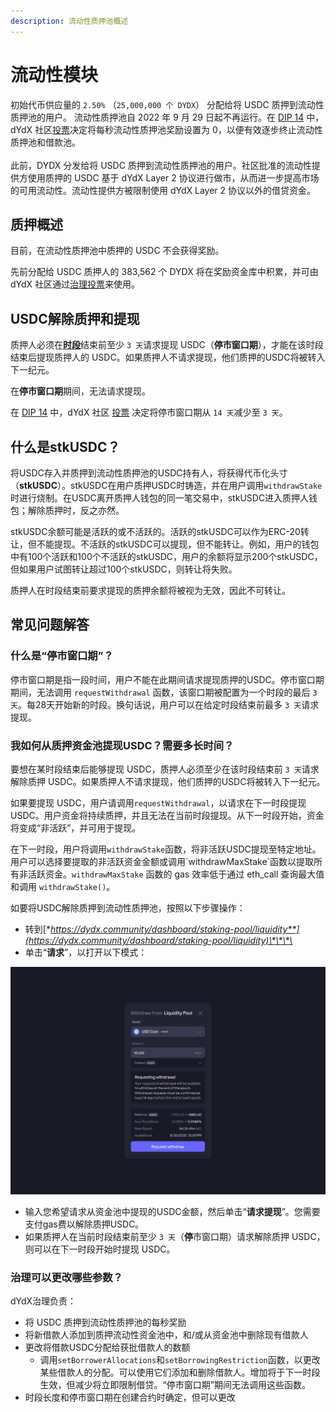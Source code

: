 ```yaml
---
description: 流动性质押池概述
---
```


# 流动性模块

初始代币供应量的 `2.50%` （`25,000,000 个 DYDX`） 分配给将 USDC 质押到流动性质押池的用户。 流动性质押池自 2022 年 9 月 29 日起不再运行。在 [DIP 14](https://github.com/dydxfoundation/dip/blob/master/content/dips/DIP-14.md) 中，dYdX 社区[投票](https://dydx.community/dashboard/proposal/7)决定将每秒流动性质押池奖励设置为 0，以便有效逐步终止流动性质押池和借款池。\
\
此前，DYDX 分发给将 USDC 质押到流动性质押池的用户。社区批准的流动性提供方使用质押的 USDC 基于 dYdX Layer 2 协议进行做市，从而进一步提高市场的可用流动性。流动性提供方被限制使用 dYdX Layer 2 协议以外的借贷资金。

## **质押**概述

目前，在流动性质押池中质押的 USDC 不会获得奖励。

先前分配给 USDC 质押人的 383,562 个 DYDX 将在奖励资金库中积累，并可由 dYdX 社区通过[治理投票](https://docs.dydx.community/dydx-governance/voting-and-governance/governance-parameters)来使用。

## USDC解除质押和提现

质押人必须在[**时段**](../start-here/epochs.md)结束前至少 `3 天`请求提现 USDC（**停市窗口期**），才能在该时段结束后提现质押人的 USDC。如果质押人不请求提现，他们质押的USDC将被转入下一纪元。

在**停市窗口期**期间，无法请求提现。

在 [DIP 14](https://github.com/dydxfoundation/dip/blob/master/content/dips/DIP-14.md) 中，dYdX 社区 [投票](https://dydx.community/dashboard/proposal/7) 决定将停市窗口期从 `14 天`减少至 `3 天`。

## 什么是stkUSDC？

将USDC存入并质押到流动性质押池的USDC持有人，将获得代币化头寸（**stkUSDC**）。stkUSDC在用户质押USDC时铸造，并在用户调用`withdrawStake`时进行烧制。在USDC离开质押人钱包的同一笔交易中，stkUSDC进入质押人钱包；解除质押时，反之亦然。

stkUSDC余额可能是活跃的或不活跃的。活跃的stkUSDC可以作为ERC-20转让，但不能提现。不活跃的stkUSDC可以提现，但不能转让。例如，用户的钱包中有100个活跃和100个不活跃的stkUSDC，用户的余额将显示200个stkUSDC，但如果用户试图转让超过100个stkUSDC，则转让将失败。

质押人在时段结束前要求提现的质押余额将被视为无效，因此不可转让。

## 常见问题解答

### 什么是“停市窗口期”？

停市窗口期是指一段时间，用户不能在此期间请求提现质押的USDC。停市窗口期期间，无法调用 `requestWithdrawal` 函数，该窗口期被配置为一个时段的最后 `3 天`。每28天开始新的时段。换句话说，用户可以在给定时段结束前最多 `3 天`请求提现。

### 我如何从质押资金池提现USDC？需要多长时间？

要想在某时段结束后能够提现 USDC，质押人必须至少在该时段结束前 `3 天`请求解除质押 USDC。如果质押人不请求提现，他们质押的USDC将被转入下一纪元。

如果要提现 USDC，用户请调用`requestWithdrawal`，以请求在下一时段提现USDC。用户资金将持续质押，并且无法在当前时段提现。从下一时段开始，资金将变成“非活跃”，并可用于提现。

在下一时段，用户将调用`withdrawStake`函数，将非活跃USDC提现至特定地址。用户可以选择要提取的非活跃资金金额或调用\`withdrawMaxStake\`函数以提取所有非活跃资金。`withdrawMaxStake` 函数的 gas 效率低于通过 eth\_call 查询最大值和调用 `withdrawStake()`。

如要将USDC解除质押到流动性质押池，按照以下步骤操作：

* 转到[**https://dydx.community/dashboard/staking-pool/liquidity**](https://dydx.community/dashboard/staking-pool/liquidity)\*\*\*\*
* 单击“**请求**”，以打开以下模式：

![请求提现](../.gitbook/1-withdraw-from-liquidity-pool.png)

* 输入您希望请求从资金池中提现的USDC金额，然后单击“**请求提现**”。您需要支付gas费以解除质押USDC。
* 如果质押人在当前时段结束前至少 `3 天`（**停**市窗口期）请求解除质押 USDC，则可以在下一时段开始时提现 USDC。

### 治理可以更改哪些参数？

dYdX治理负责：

* 将 USDC 质押到流动性质押池的每秒奖励
* 将新借款人添加到质押流动性资金池中，和/或从资金池中删除现有借款人
* 更改将借款USDC分配给获批借款人的数额
  * 调用`setBorrowerAllocations`和`setBorrowingRestriction`函数，以更改某些借款人的分配。可以使用它们添加和删除借款人。增加将于下一时段生效，但减少将立即限制借贷。“停市窗口期”期间无法调用这些函数。
* 时段长度和停市窗口期在创建合约时确定，但可以更改
